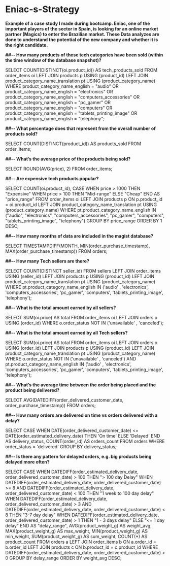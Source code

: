 # Eniac-s-Strategy
**Example of a case study I made during bootcamp. Eniac, one of the important players of the sector in Spain, is looking for an online market partner (Magics) to enter the Brazilian market. These Data analyzes are done to understand the potential of the new company and whether it is the right candidate.**

**##-- How many products of these tech categories have been sold (within the time window of the database snapshot)?** 

SELECT COUNT(DISTINCT(oi.product_id)) AS tech_products_sold
FROM order_items oi
LEFT JOIN products p 
	USING (product_id)
LEFT JOIN product_category_name_translation pt
	USING (product_category_name)
WHERE product_category_name_english = "audio"
OR product_category_name_english =  "electronics"
OR product_category_name_english =  "computers_accessories"
OR product_category_name_english =  "pc_gamer"
OR product_category_name_english =  "computers"
OR product_category_name_english =  "tablets_printing_image"
OR product_category_name_english =  "telephony";

**##-- What percentage does that represent from the overall number of products sold?**

SELECT COUNT(DISTINCT(product_id)) AS products_sold
FROM order_items;

**##-- What’s the average price of the products being sold?**

SELECT ROUND(AVG(price), 2)
FROM order_items;

**##-- Are expensive tech products popular?**

SELECT COUNT(oi.product_id), 
	CASE 
		WHEN price > 1000 THEN "Expensive"
		WHEN price > 100 THEN "Mid-range"
		ELSE "Cheap"
	END AS "price_range"
FROM order_items oi
LEFT JOIN products p
	ON p.product_id = oi.product_id
LEFT JOIN product_category_name_translation pt
	USING (product_category_name)
WHERE pt.product_category_name_english IN ("audio", "electronics", "computers_accessories", "pc_gamer", "computers", "tablets_printing_image", "telephony")
GROUP BY price_range
ORDER BY 1 DESC;

**##-- How many months of data are included in the magist database?**

SELECT 
    TIMESTAMPDIFF(MONTH,
        MIN(order_purchase_timestamp),
        MAX(order_purchase_timestamp))
FROM
    orders;
    
   **##-- How many Tech sellers are there?**
   
SELECT 
    COUNT(DISTINCT seller_id)
FROM
    sellers
        LEFT JOIN
    order_items USING (seller_id)
        LEFT JOIN
    products p USING (product_id)
        LEFT JOIN
    product_category_name_translation pt USING (product_category_name)
WHERE
    pt.product_category_name_english IN ('audio' , 'electronics',
        'computers_accessories',
        'pc_gamer',
        'computers',
        'tablets_printing_image',
        'telephony');
	
**##-- What is the total amount earned by all sellers?**

SELECT 
    SUM(oi.price) AS total
FROM
    order_items oi
        LEFT JOIN
    orders o USING (order_id)
WHERE
    o.order_status NOT IN ('unavailable' , 'canceled');
    
   **##-- What is the total amount earned by all Tech sellers?**
   
SELECT 
    SUM(oi.price) AS total
FROM
    order_items oi
        LEFT JOIN
    orders o USING (order_id)
        LEFT JOIN
    products p USING (product_id)
        LEFT JOIN
    product_category_name_translation pt USING (product_category_name)
WHERE
    o.order_status NOT IN ('unavailable' , 'canceled')
        AND pt.product_category_name_english IN ('audio' , 'electronics',
        'computers_accessories',
        'pc_gamer',
        'computers',
        'tablets_printing_image',
        'telephony');
  
  **##-- What’s the average time between the order being placed and the product being delivered?**
  
SELECT AVG(DATEDIFF(order_delivered_customer_date, order_purchase_timestamp))
FROM orders;

**##-- How many orders are delivered on time vs orders delivered with a delay?**

SELECT 
	CASE 
		WHEN DATE(order_delivered_customer_date) <= DATE(order_estimated_delivery_date) THEN 'On time'
		ELSE 'Delayed'
    END AS delivery_status, 
COUNT(order_id) AS orders_count
FROM orders
WHERE order_status = 'delivered'
GROUP BY delivery_status;

**##-- Is there any pattern for delayed orders, e.g. big products being delayed more often?**

SELECT
	CASE 
		WHEN DATEDIFF(order_estimated_delivery_date, order_delivered_customer_date) > 100 THEN "> 100 day Delay"
        WHEN DATEDIFF(order_estimated_delivery_date, order_delivered_customer_date) >= 8 AND DATEDIFF(order_estimated_delivery_date, order_delivered_customer_date) < 100 THEN "1 week to 100 day delay"
		WHEN DATEDIFF(order_estimated_delivery_date, order_delivered_customer_date) > 3 AND DATEDIFF(order_estimated_delivery_date, order_delivered_customer_date) < 8 THEN "3-7 day delay"
		WHEN DATEDIFF(order_estimated_delivery_date, order_delivered_customer_date) > 1 THEN "1 - 3 days delay"
		ELSE "<= 1 day delay"
	END AS "delay_range", 
AVG(product_weight_g) AS weight_avg,
MAX(product_weight_g) AS max_weight,
MIN(product_weight_g) AS min_weight,
SUM(product_weight_g) AS sum_weight,
COUNT(*) AS product_count 
FROM orders a
LEFT JOIN order_items b
	ON a.order_id = b.order_id
LEFT JOIN products c
	ON b.product_id = c.product_id
WHERE DATEDIFF(order_estimated_delivery_date, order_delivered_customer_date) > 0
GROUP BY delay_range
ORDER BY weight_avg DESC;


